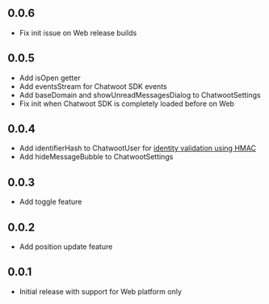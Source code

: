## 0.0.6

* Fix init issue on Web release builds

## 0.0.5

* Add isOpen getter
* Add eventsStream for Chatwoot SDK events
* Add baseDomain and showUnreadMessagesDialog to ChatwootSettings
* Fix init when Chatwoot SDK is completely loaded before on Web

## 0.0.4

* Add identifierHash to ChatwootUser for [identity validation using HMAC](https://www.chatwoot.com/hc/user-guide/articles/1677587234-how-to-send-additional-user-information-to-chatwoot-using-sdk#identity-validation-using-hmac)
* Add hideMessageBubble to ChatwootSettings

## 0.0.3

* Add toggle feature

## 0.0.2

* Add position update feature

## 0.0.1

* Initial release with support for Web platform only
